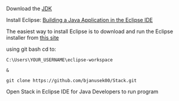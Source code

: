 Download the [JDK](https://www.oracle.com/java/technologies/downloads/?er=221886)

Install Eclipse: [Building a Java Application in the Eclipse IDE](https://dev.java/learn/eclipse/)

The easiest way to install Eclipse is to download and run the Eclipse installer from [this site](https://www.eclipse.org/downloads/packages/installer)

using git bash cd to:

```
C:\Users\YOUR_USERNAME\eclipse-workspace

&

git clone https://github.com/bjanusek00/Stack.git
```
Open Stack in Eclipse IDE for Java Developers to run program
